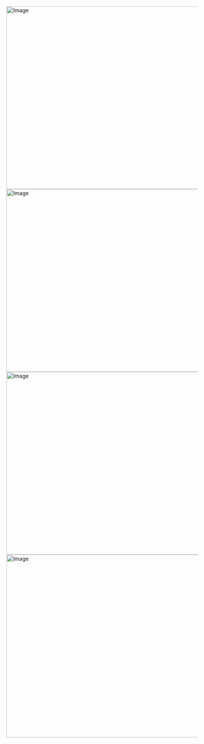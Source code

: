 
<img width="640" height="480" alt="Image" src="https://github.com/user-attachments/assets/d8790006-2064-4718-b52c-1e6a2cf6e38c" />

<img width="640" height="480" alt="Image" src="https://github.com/user-attachments/assets/ba4da820-1e37-44f2-9712-2e032c3ac8bb" />

<img width="640" height="480" alt="Image" src="https://github.com/user-attachments/assets/009086ab-ac88-42ab-b132-72a4b5b32add" />

<img width="640" height="480" alt="Image" src="https://github.com/user-attachments/assets/4efac19b-2d53-4a76-b44c-b1b120dc7750" />

<!-- ##{"timestamp":1349269260}## -->